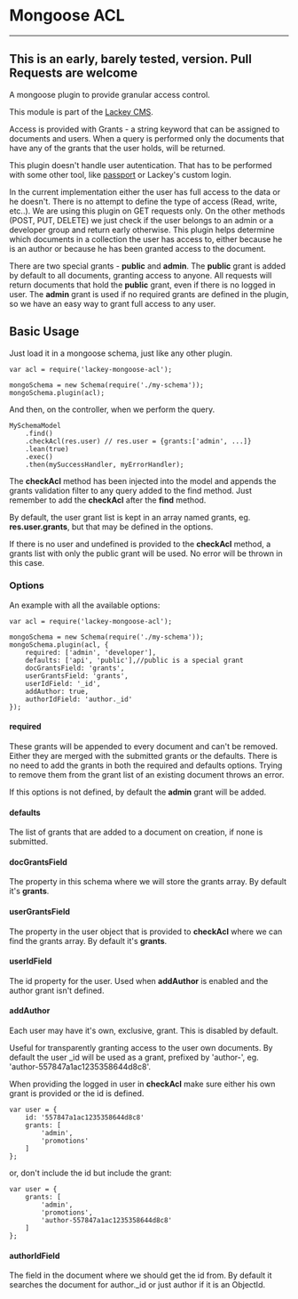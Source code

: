 # Mongoose ACL
----
**This is an early, barely tested, version. Pull Requests are welcome**
----

A mongoose plugin to provide granular access control. 

This module is part of the [Lackey CMS](https://lackey.io).

Access is provided with Grants - a string keyword that can be assigned to documents and users. When a query is performed only the documents that have any of the grants that the user holds, will be returned.

This plugin doesn't handle user autentication. That has to be performed with some other tool, like [passport](https://www.npmjs.com/package/passport) or Lackey's custom login. 

In the current implementation either the user has full access to the data or he doesn't. There is no attempt to define the type of access (Read, write, etc..). We are using this plugin on GET requests only. On the other methods (POST, PUT, DELETE) we just check if the user belongs to an admin or a developer group and return early otherwise. This plugin helps determine which documents in a collection the user has access to, either because he is an author or because he has been granted access to the document.

There are two special grants - **public** and **admin**. The **public** grant is added by default to all documents, granting access to anyone. All requests will return documents that hold the **public** grant, even if there is no logged in user. The **admin** grant is used if no required grants are defined in the plugin, so we have an easy way to grant full access to any user.

## Basic Usage
Just load it in a mongoose schema, just like any other plugin.

```
var acl = require('lackey-mongoose-acl');

mongoSchema = new Schema(require('./my-schema'));
mongoSchema.plugin(acl);
```

And then, on the controller, when we perform the query.

``` 
MySchemaModel
	.find()
	.checkAcl(res.user) // res.user = {grants:['admin', ...]}
	.lean(true)
	.exec()
	.then(mySuccessHandler, myErrorHandler);
```

The **checkAcl** method has been injected into the model and appends the grants validation filter to any query added to the find method. Just remember to add the **checkAcl** after the **find** method.

By default, the user grant list is kept in an array named grants, eg. **res.user.grants**, but that may be defined in the options. 

If there is no user and undefined is provided to the **checkAcl** method, a grants list with only the public grant will be used. No error will be thrown in this case. 

### Options

An example with all the available options:

```
var acl = require('lackey-mongoose-acl');

mongoSchema = new Schema(require('./my-schema'));
mongoSchema.plugin(acl, {
    required: ['admin', 'developer'],
    defaults: ['api', 'public'],//public is a special grant
    docGrantsField: 'grants',
    userGrantsField: 'grants',
    userIdField: '_id',
    addAuthor: true,
    authorIdField: 'author._id'
});
```

#### required
These grants will be appended to every document and can't be removed. Either they are merged with the submitted grants or the defaults. There is no need to add the grants in both the required and defaults options. Trying to remove them from the grant list of an existing document throws an error. 

If this options is not defined, by default the **admin** grant will be added.

#### defaults 
The list of grants that are added to a document on creation, if none is submitted.

#### docGrantsField
The property in this schema where we will store the grants array. By default it's **grants**.

#### userGrantsField
The property in the user object that is provided to **checkAcl** where we can find the grants array. By default it's **grants**.

#### userIdField
The id property for the user. Used when **addAuthor** is enabled and the author grant isn't defined.

#### addAuthor
Each user may have it's own, exclusive, grant. This is disabled by default.

Useful for transparently granting access to the user own documents. By default the user _id will be used as a grant, prefixed by 'author-', eg. 'author-557847a1ac1235358644d8c8'.

When providing the logged in user in **checkAcl** make sure either his own grant is provided or the id is defined.

```
var user = {
	id: '557847a1ac1235358644d8c8'
	grants: [
		'admin', 
		'promotions'
	]
};
```

or, don't include the id but include the grant:

```
var user = {
	grants: [
		'admin', 
		'promotions',
		'author-557847a1ac1235358644d8c8'
	]
};
```

#### authorIdField
The field in the document where we should get the id from. By default it searches the document for author._id or just author if it is an ObjectId.



